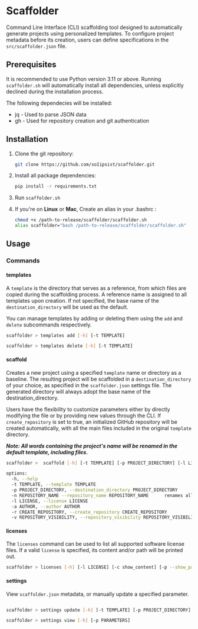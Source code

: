 # Scaffolder

Command Line Interface (CLI) scaffolding tool designed to automatically generate projects using personalized templates. To configure project metadata before its creation, users can define specifications in the `src/scaffolder.json` file.

## Prerequisites

It is recommended to use Python version 3.11 or above. Running `scaffolder.sh` will automatically install all dependencies, unless explicitly declined during the installation process.

The following dependecies will be installed:

- jq - Used to parse JSON data
- gh - Used for repository creation and git authentication

## Installation

1. Clone the git repository:

    ```bash
    git clone https://github.com/soIipsist/scaffolder.git
    ```

2. Install all package dependencies:

    ```bash
    pip install -r requirements.txt
    ```

3. Run `scaffolder.sh`

4. If you're on **Linux** or **Mac**, Create an alias in your .bashrc :

      ```bash
      chmod +x /path-to-release/scaffolder/scaffolder.sh
      alias scaffolder="bash /path-to-release/scaffolder/scaffolder.sh"

      ```

## Usage

### Commands

#### templates

A `template` is the directory that serves as a reference, from which files are copied during the scaffolding process. A reference name is assigned to all templates upon creation. If not specified, the base name of the `destination_directory` will be used as the default.

You can manage templates by adding or deleting them using the `add` and `delete` subcommands respectively.

```bash
scaffolder > templates add [-h] [-t TEMPLATE]
```

```bash
scaffolder > templates delete [-h] [-t TEMPLATE]
```

#### scaffold

Creates a new project using a specified `template` name or directory as a baseline. The resulting project will be scaffolded in a `destination_directory` of your choice, as specified in the `scaffolder.json` settings file. The generated directory will always adopt the base name of the destination_directory.

Users have the flexibility to customize parameters either by directly modifying the file or by providing new values through the CLI. If `create_repository` is set to true, an initialized GitHub repository will be created automatically, with all the main files included in the original `template` directory.

**_Note: All words containing the project's name will be renamed in the default template, including files._**

```bash
scaffolder >  scaffold [-h] [-t TEMPLATE] [-p PROJECT_DIRECTORY] [-l LICENSE] [-a AUTHOR] [-u AUTHOR] [-r CREATE_REPOSITORY] [-v REPOSITORY_VISIBILITY]

options:
  -h, --help                                                               show this help message and exit
  -t TEMPLATE, --template TEMPLATE                                         template name or directory to copy files from
  -p PROJECT_DIRECTORY, --destination_directory PROJECT_DIRECTORY              destination directory of your scaffolded project
  -n REPOSITORY_NAME --repository_name REPOSITORY_NAME      renames all instances of 'repository_name' in your project
  -l LICENSE, --license LICENSE                                            creates license file (mit, afl-3.0, apache-v2.0 etc.)
  -a AUTHOR, --author AUTHOR                                               set name of the author (replaces every instance within the license file)
  -r CREATE_REPOSITORY, --create_repository CREATE_REPOSITORY              if set to true, creates a git repository using the git cli tool (gh)
  -v REPOSITORY_VISIBILITY, --repository_visibility REPOSITORY_VISIBILITY  set git repository visibility (0: private, 1: public, 2: internal)

```

#### licenses

The `licenses` command can be used to list all supported software license files. If a valid `license` is specified, its content and/or path will be printed out.

```bash
scaffolder > licenses [-h] [-l LICENSE] [-c show_content] [-p --show_paths]
```

#### settings

View `scaffolder.json` metadata, or manually update a specified parameter.

```bash

scaffolder > settings update [-h] [-t TEMPLATE] [-p PROJECT_DIRECTORY] [-l LICENSE] [-a AUTHOR] [-u AUTHOR] [-r CREATE_REPOSITORY] [-v REPOSITORY_VISIBILITY] 
```

```bash
scaffolder > settings view [-h] [-p PARAMETERS]
```
